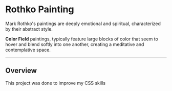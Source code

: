 # Rothko Painting
Mark Rothko's paintings are deeply emotional and spiritual, characterized by their abstract style.

**Color Field** paintings, typically feature large blocks of color that seem to hover and blend softly into one another, creating a meditative and contemplative space.

------

## Overview
This project was done to improve my CSS skills
